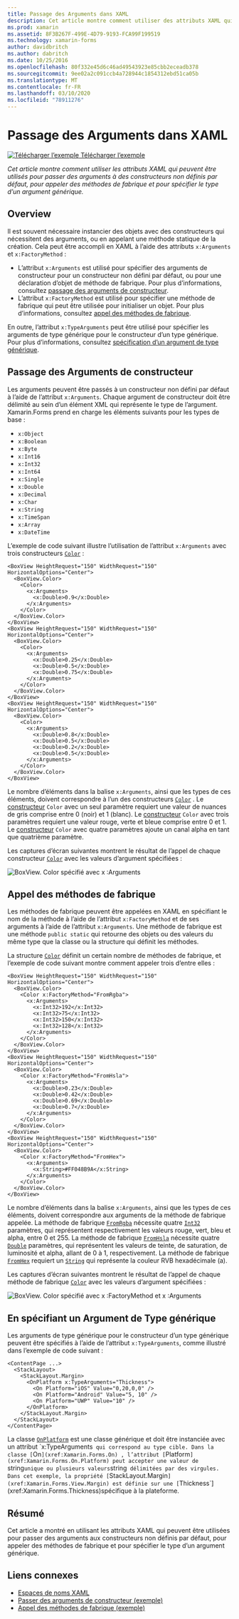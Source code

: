 ```yaml
---
title: Passage des Arguments dans XAML
description: Cet article montre comment utiliser des attributs XAML qui peuvent être utilisées pour passer des arguments aux constructeurs non définis par défaut, pour appeler des méthodes de fabrique et pour spécifier le type d’un argument générique.
ms.prod: xamarin
ms.assetid: 8F3B267F-499E-4D79-9193-FCA99F199519
ms.technology: xamarin-forms
author: davidbritch
ms.author: dabritch
ms.date: 10/25/2016
ms.openlocfilehash: 80f332e45d6c46ad49543923e85cbb2eceadb378
ms.sourcegitcommit: 9ee02a2c091ccb4a728944c1854312ebd51ca05b
ms.translationtype: MT
ms.contentlocale: fr-FR
ms.lasthandoff: 03/10/2020
ms.locfileid: "78911276"
---
```

# <a name="passing-arguments-in-xaml"></a>Passage des Arguments dans XAML

[![Télécharger l’exemple](~/media/shared/download.png) Télécharger l’exemple](https://docs.microsoft.com/samples/xamarin/xamarin-forms-samples/xaml-passingconstructorarguments)

_Cet article montre comment utiliser les attributs XAML qui peuvent être utilisés pour passer des arguments à des constructeurs non définis par défaut, pour appeler des méthodes de fabrique et pour spécifier le type d’un argument générique._

## <a name="overview"></a>Overview

Il est souvent nécessaire instancier des objets avec des constructeurs qui nécessitent des arguments, ou en appelant une méthode statique de la création. Cela peut être accompli en XAML à l’aide des attributs `x:Arguments` et `x:FactoryMethod` :

- L’attribut `x:Arguments` est utilisé pour spécifier des arguments de constructeur pour un constructeur non défini par défaut, ou pour une déclaration d’objet de méthode de fabrique. Pour plus d’informations, consultez [passage des arguments de constructeur](#constructor_arguments).
- L’attribut `x:FactoryMethod` est utilisé pour spécifier une méthode de fabrique qui peut être utilisée pour initialiser un objet. Pour plus d’informations, consultez [appel des méthodes de fabrique](#factory_methods).

En outre, l’attribut `x:TypeArguments` peut être utilisé pour spécifier les arguments de type générique pour le constructeur d’un type générique. Pour plus d’informations, consultez [spécification d’un argument de type générique](#generic_type_arguments).

<a name="constructor_arguments" />

## <a name="passing-constructor-arguments"></a>Passage des Arguments de constructeur

Les arguments peuvent être passés à un constructeur non défini par défaut à l’aide de l’attribut `x:Arguments`. Chaque argument de constructeur doit être délimité au sein d’un élément XML qui représente le type de l’argument. Xamarin.Forms prend en charge les éléments suivants pour les types de base :

- `x:Object`
- `x:Boolean`
- `x:Byte`
- `x:Int16`
- `x:Int32`
- `x:Int64`
- `x:Single`
- `x:Double`
- `x:Decimal`
- `x:Char`
- `x:String`
- `x:TimeSpan`
- `x:Array`
- `x:DateTime`

L’exemple de code suivant illustre l’utilisation de l’attribut `x:Arguments` avec trois constructeurs [`Color`](xref:Xamarin.Forms.Color) :

```xaml
<BoxView HeightRequest="150" WidthRequest="150" HorizontalOptions="Center">
  <BoxView.Color>
    <Color>
      <x:Arguments>
        <x:Double>0.9</x:Double>
      </x:Arguments>
    </Color>
  </BoxView.Color>
</BoxView>
<BoxView HeightRequest="150" WidthRequest="150" HorizontalOptions="Center">
  <BoxView.Color>
    <Color>
      <x:Arguments>
        <x:Double>0.25</x:Double>
        <x:Double>0.5</x:Double>
        <x:Double>0.75</x:Double>
      </x:Arguments>
    </Color>
  </BoxView.Color>
</BoxView>
<BoxView HeightRequest="150" WidthRequest="150" HorizontalOptions="Center">
  <BoxView.Color>
    <Color>
      <x:Arguments>
        <x:Double>0.8</x:Double>
        <x:Double>0.5</x:Double>
        <x:Double>0.2</x:Double>
        <x:Double>0.5</x:Double>
      </x:Arguments>
    </Color>
  </BoxView.Color>
</BoxView>
```

Le nombre d’éléments dans la balise `x:Arguments`, ainsi que les types de ces éléments, doivent correspondre à l’un des constructeurs [`Color`](xref:Xamarin.Forms.Color) . Le [constructeur](xref:Xamarin.Forms.Color.%23ctor(System.Double)) `Color` avec un seul paramètre requiert une valeur de nuances de gris comprise entre 0 (noir) et 1 (blanc). Le [constructeur](xref:Xamarin.Forms.Color.%23ctor(System.Double,System.Double,System.Double)) `Color` avec trois paramètres requiert une valeur rouge, verte et bleue comprise entre 0 et 1. Le [constructeur](xref:Xamarin.Forms.Color.%23ctor(System.Double,System.Double,System.Double,System.Double)) `Color` avec quatre paramètres ajoute un canal alpha en tant que quatrième paramètre.

Les captures d’écran suivantes montrent le résultat de l’appel de chaque constructeur [`Color`](xref:Xamarin.Forms.Color) avec les valeurs d’argument spécifiées :

![BoxView. Color spécifié avec x :Arguments](passing-arguments-images/passing-arguments.png)

<a name="factory_methods" />

## <a name="calling-factory-methods"></a>Appel des méthodes de fabrique

Les méthodes de fabrique peuvent être appelées en XAML en spécifiant le nom de la méthode à l’aide de l’attribut `x:FactoryMethod` et de ses arguments à l’aide de l’attribut `x:Arguments`. Une méthode de fabrique est une méthode `public static` qui retourne des objets ou des valeurs du même type que la classe ou la structure qui définit les méthodes.

La structure [`Color`](xref:Xamarin.Forms.Color) définit un certain nombre de méthodes de fabrique, et l’exemple de code suivant montre comment appeler trois d’entre elles :

```xaml
<BoxView HeightRequest="150" WidthRequest="150" HorizontalOptions="Center">
  <BoxView.Color>
    <Color x:FactoryMethod="FromRgba">
      <x:Arguments>
        <x:Int32>192</x:Int32>
        <x:Int32>75</x:Int32>
        <x:Int32>150</x:Int32>                        
        <x:Int32>128</x:Int32>
      </x:Arguments>
    </Color>
  </BoxView.Color>
</BoxView>
<BoxView HeightRequest="150" WidthRequest="150" HorizontalOptions="Center">
  <BoxView.Color>
    <Color x:FactoryMethod="FromHsla">
      <x:Arguments>
        <x:Double>0.23</x:Double>
        <x:Double>0.42</x:Double>
        <x:Double>0.69</x:Double>
        <x:Double>0.7</x:Double>
      </x:Arguments>
    </Color>
  </BoxView.Color>
</BoxView>
<BoxView HeightRequest="150" WidthRequest="150" HorizontalOptions="Center">
  <BoxView.Color>
    <Color x:FactoryMethod="FromHex">
      <x:Arguments>
        <x:String>#FF048B9A</x:String>
      </x:Arguments>
    </Color>
  </BoxView.Color>
</BoxView>
```

Le nombre d’éléments dans la balise `x:Arguments`, ainsi que les types de ces éléments, doivent correspondre aux arguments de la méthode de fabrique appelée. La méthode de fabrique [`FromRgba`](xref:Xamarin.Forms.Color.FromRgba(System.Int32,System.Int32,System.Int32,System.Int32)) nécessite quatre [`Int32`](https://docs.microsoft.com/dotnet/api/system.int32) paramètres, qui représentent respectivement les valeurs rouge, vert, bleu et alpha, entre 0 et 255. La méthode de fabrique [`FromHsla`](xref:Xamarin.Forms.Color.FromHsla(System.Double,System.Double,System.Double,System.Double)) nécessite quatre [`Double`](https://docs.microsoft.com/dotnet/api/system.double) paramètres, qui représentent les valeurs de teinte, de saturation, de luminosité et alpha, allant de 0 à 1, respectivement. La méthode de fabrique [`FromHex`](xref:Xamarin.Forms.Color.FromHex(System.String)) requiert un [`String`](https://docs.microsoft.com/dotnet/api/system.string) qui représente la couleur RVB hexadécimale (a).

Les captures d’écran suivantes montrent le résultat de l’appel de chaque méthode de fabrique [`Color`](xref:Xamarin.Forms.Color) avec les valeurs d’argument spécifiées :

![BoxView. Color spécifié avec x :FactoryMethod et x :Arguments](passing-arguments-images/factory-methods.png)

<a name="generic_type_arguments" />

## <a name="specifying-a-generic-type-argument"></a>En spécifiant un Argument de Type générique

Les arguments de type générique pour le constructeur d’un type générique peuvent être spécifiés à l’aide de l’attribut `x:TypeArguments`, comme illustré dans l’exemple de code suivant :

```xaml
<ContentPage ...>
  <StackLayout>
    <StackLayout.Margin>
      <OnPlatform x:TypeArguments="Thickness">
        <On Platform="iOS" Value="0,20,0,0" />
        <On Platform="Android" Value="5, 10" />
        <On Platform="UWP" Value="10" />
      </OnPlatform>
    </StackLayout.Margin>
  </StackLayout>
</ContentPage>
```

La classe [`OnPlatform`](xref:Xamarin.Forms.OnPlatform`1) est une classe générique et doit être instanciée avec un attribut `x:TypeArguments` qui correspond au type cible. Dans la classe [`On`](xref:Xamarin.Forms.On) , l’attribut [`Platform`](xref:Xamarin.Forms.On.Platform) peut accepter une valeur de `string` unique ou plusieurs valeurs `string` délimitées par des virgules. Dans cet exemple, la propriété [`StackLayout.Margin`](xref:Xamarin.Forms.View.Margin) est définie sur une [`Thickness`](xref:Xamarin.Forms.Thickness)spécifique à la plateforme.

## <a name="summary"></a>Résumé

Cet article a montré en utilisant les attributs XAML qui peuvent être utilisées pour passer des arguments aux constructeurs non définis par défaut, pour appeler des méthodes de fabrique et pour spécifier le type d’un argument générique.

## <a name="related-links"></a>Liens connexes

- [Espaces de noms XAML](~/xamarin-forms/xaml/namespaces.md)
- [Passer des arguments de constructeur (exemple)](https://docs.microsoft.com/samples/xamarin/xamarin-forms-samples/xaml-passingconstructorarguments)
- [Appel des méthodes de fabrique (exemple)](https://docs.microsoft.com/samples/xamarin/xamarin-forms-samples/xaml-callingfactorymethods)
